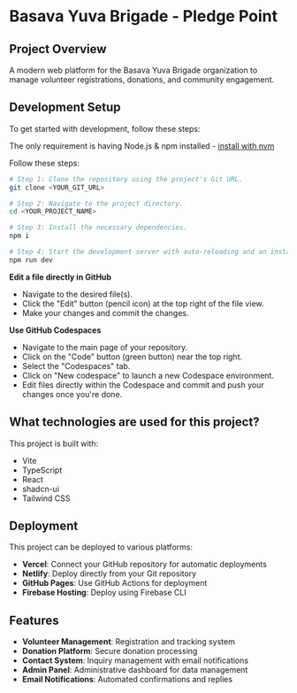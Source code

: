 # Basava Yuva Brigade - Pledge Point

## Project Overview

A modern web platform for the Basava Yuva Brigade organization to manage volunteer registrations, donations, and community engagement.

## Development Setup

To get started with development, follow these steps:

The only requirement is having Node.js & npm installed - [install with nvm](https://github.com/nvm-sh/nvm#installing-and-updating)

Follow these steps:

```sh
# Step 1: Clone the repository using the project's Git URL.
git clone <YOUR_GIT_URL>

# Step 2: Navigate to the project directory.
cd <YOUR_PROJECT_NAME>

# Step 3: Install the necessary dependencies.
npm i

# Step 4: Start the development server with auto-reloading and an instant preview.
npm run dev
```

**Edit a file directly in GitHub**

- Navigate to the desired file(s).
- Click the "Edit" button (pencil icon) at the top right of the file view.
- Make your changes and commit the changes.

**Use GitHub Codespaces**

- Navigate to the main page of your repository.
- Click on the "Code" button (green button) near the top right.
- Select the "Codespaces" tab.
- Click on "New codespace" to launch a new Codespace environment.
- Edit files directly within the Codespace and commit and push your changes once you're done.

## What technologies are used for this project?

This project is built with:

- Vite
- TypeScript
- React
- shadcn-ui
- Tailwind CSS

## Deployment

This project can be deployed to various platforms:

- **Vercel**: Connect your GitHub repository for automatic deployments
- **Netlify**: Deploy directly from your Git repository
- **GitHub Pages**: Use GitHub Actions for deployment
- **Firebase Hosting**: Deploy using Firebase CLI

## Features

- **Volunteer Management**: Registration and tracking system
- **Donation Platform**: Secure donation processing
- **Contact System**: Inquiry management with email notifications
- **Admin Panel**: Administrative dashboard for data management
- **Email Notifications**: Automated confirmations and replies
